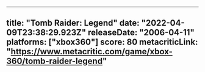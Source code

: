 
---
title: "Tomb Raider: Legend"
date: "2022-04-09T23:38:29.923Z"
releaseDate: "2006-04-11"
platforms: ["xbox360"]
score: 80
metacriticLink: "https://www.metacritic.com/game/xbox-360/tomb-raider-legend"
---
